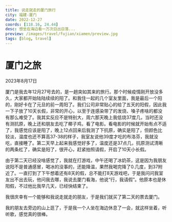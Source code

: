 ```yaml
---
title: 说走就走的厦门旅行
city: 福建-厦门
date: 2022-12-27
coords: [118.16, 24.44]
desc: 想坐在海边看一万次日出日落...
preview: /images/travel/fujian/xiamen/preview.jpg
tags: [blog, travel]
---
```


# 厦门之旅

2023年8月17日

厦门是我去年12月27号去的，是一趟突如其来的旅行。那个时候疫情刚开放没多久，大家都开始陆陆续续的阳了。和我住一起的几个室友里面，我是最后一个阳的，刚好卡在了元旦的前一周阳了。我们公司非常贴心的给了五天的阳假，因此我一下子放了10天长假，非常的开心，以至于连感染带了的发烧、嗓子疼啥的都没有那么难受了。我其实反应不是特别大，周六那天晚上我低烧37度几，当时还没有测抗原，晚上还和朋友去吃了椰子鸡，看了电影。看电影的时候就开始有点不适了，我感觉应该是阳了，晚上12点回来后我测了下抗原，确实是阳了，但颜色比较淡，温度也还不算高37-38的样子，我室友说他39度才吃的布洛芬，我就没吃，直接睡了。第二天早上起来我感觉好多了，温度还是37点几，抗原测试清晰的两条杠了，确实是阳了，很开心，赶紧拍照请假，开启了10天小长假。

由于第二天已经没啥感觉了，我就在打游戏，中午还喝了冰奶茶，这是因为我朋友说阳不是普通感冒，喝冰的没事的，还能降温，果然我喝完降了0.几度，到37附近了。一直打到了下午想着还有8天的假，总不能打8天游戏吧，于是我问问我室友出不出去玩，他问我去哪，我说去厦门看海，他说“行，我请假”。他原本也是休阳假，不过他比我早几天，已经快结束了。

我很庆幸有一个能够和我说走就走的朋友，于是我们就买了第二天的票去厦门。

我的朋友去旁边的山上逛了，于是我一个人坐在海边休息了一会，就这样坐着，听听歌，感觉真的很棒。

<VideoItem src="/images/travel/fujian/xiamen/shatan.mp4" />
